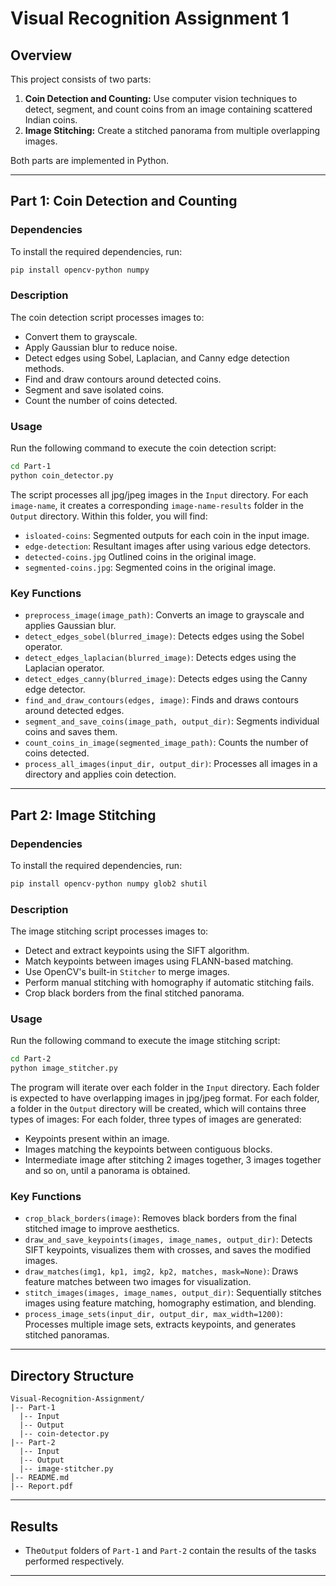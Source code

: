 # Visual Recognition Assignment 1

## Overview
This project consists of two parts:

1. **Coin Detection and Counting:** Use computer vision techniques to detect, segment, and count coins from an
image containing scattered Indian coins.
2. **Image Stitching:** Create a stitched panorama from multiple overlapping images.

Both parts are implemented in Python.

---

## Part 1: Coin Detection and Counting

### Dependencies
To install the required dependencies, run:
```bash
pip install opencv-python numpy
```

### Description
The coin detection script processes images to:
- Convert them to grayscale.
- Apply Gaussian blur to reduce noise.
- Detect edges using Sobel, Laplacian, and Canny edge detection methods.
- Find and draw contours around detected coins.
- Segment and save isolated coins.
- Count the number of coins detected.

### Usage
Run the following command to execute the coin detection script:
```bash
cd Part-1
python coin_detector.py
```

The script processes all jpg/jpeg images in the `Input` directory. For each `image-name`, it creates a corresponding `image-name-results` folder in the `Output` directory. Within this folder, you will find:
- `isloated-coins`: Segmented outputs for each coin in the input image.
- `edge-detection`: Resultant images after using various edge detectors.
- `detected-coins.jpg` Outlined coins in the original image.
- `segmented-coins.jpg`: Segmented coins in the original image.


### Key Functions
- `preprocess_image(image_path)`: Converts an image to grayscale and applies Gaussian blur.
- `detect_edges_sobel(blurred_image)`: Detects edges using the Sobel operator.
- `detect_edges_laplacian(blurred_image)`: Detects edges using the Laplacian operator.
- `detect_edges_canny(blurred_image)`: Detects edges using the Canny edge detector.
- `find_and_draw_contours(edges, image)`: Finds and draws contours around detected edges.
- `segment_and_save_coins(image_path, output_dir)`: Segments individual coins and saves them.
- `count_coins_in_image(segmented_image_path)`: Counts the number of coins detected.
- `process_all_images(input_dir, output_dir)`: Processes all images in a directory and applies coin detection.

---

## Part 2: Image Stitching

### Dependencies
To install the required dependencies, run:
```bash
pip install opencv-python numpy glob2 shutil
```

### Description
The image stitching script processes images to:
- Detect and extract keypoints using the SIFT algorithm.
- Match keypoints between images using FLANN-based matching.
- Use OpenCV's built-in `Stitcher` to merge images.
- Perform manual stitching with homography if automatic stitching fails.
- Crop black borders from the final stitched panorama.

### Usage
Run the following command to execute the image stitching script:
```bash
cd Part-2
python image_stitcher.py
```

The program will iterate over each folder in the `Input` directory. Each folder is expected to have overlapping images in jpg/jpeg format. For each folder, a folder in the `Output` directory will be created, which will contains three types of images:
For each folder, three types of images are generated:
- Keypoints present within an image.
- Images matching the keypoints between contiguous blocks.
- Intermediate image after stitching 2 images together, 3 images together and so on, until a panorama is obtained.
### Key Functions  

- `crop_black_borders(image)`: Removes black borders from the final stitched image to improve aesthetics.  
- `draw_and_save_keypoints(images, image_names, output_dir)`: Detects SIFT keypoints, visualizes them with crosses, and saves the modified images.  
- `draw_matches(img1, kp1, img2, kp2, matches, mask=None)`: Draws feature matches between two images for visualization.  
- `stitch_images(images, image_names, output_dir)`: Sequentially stitches images using feature matching, homography estimation, and blending.  
- `process_image_sets(input_dir, output_dir, max_width=1200)`: Processes multiple image sets, extracts keypoints, and generates stitched panoramas.
---

## Directory Structure
```
Visual-Recognition-Assignment/
|-- Part-1
  |-- Input
  |-- Output
  |-- coin-detector.py
|-- Part-2
  |-- Input
  |-- Output
  |-- image-stitcher.py
│-- README.md
|-- Report.pdf
```

---

## Results
- The`Output` folders of `Part-1` and `Part-2` contain the results of the tasks performed respectively.

---


